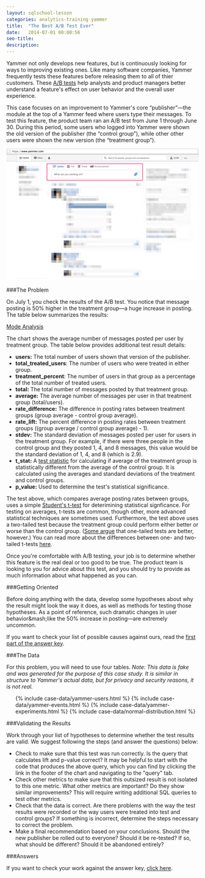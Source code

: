 ```yaml
---
layout: sqlschool-lesson
categories: analytics-training yammer
title:  "The Best A/B Test Ever"
date:   2014-07-01 00:00:56
seo-title: 
description: 
---
```


Yammer not only develops new features, but is continuously looking for ways to improving existing ones. Like many software companies, Yammer frequently tests these features before releasing them to all of thier customers. These [A/B tests](http://en.wikipedia.org/wiki/A/B_testing) help analysts and product managers better understand a feature's effect on user behavior and the overall user experience.

This case focuses on an improvement to Yammer's core “publisher”&mdash;the module at the top of a Yammer feed where users type their messages. To test this feature, the product team ran an A/B test from June 1 through June 30. During this period, some users who logged into Yammer were shown the old version of the publisher (the “control group”), while other other users were shown the new version (the “treatment group”). 

<a href="/images/cases/yammer-publisher.png" class="with-caption image-link" title="Yammer's publisher">
  <img src="/images/cases/yammer-publisher.png" />  
</a>

###The Problem

On July 1, you check the results of the A/B test. You notice that message posting is 50% higher in the treatment group&mdash;a huge increase in posting. The table below summarizes the results:

<a href="https://modeanalytics.com/benn/reports/4194f44b1866/runs/dfb63bac58ab/embed" class="mode-embed">Mode Analysis</a><script src="https://modeanalytics.com/embed/embed.js"></script>

The chart shows the average number of messages posted per user by treatment group. The table below provides additional test result details:

* **users:** The total number of users shown that version of the publisher.
* **total\_treated\_users**: The number of users who were treated in either group.
* **treatment_percent**: The number of users in that group as a percentage of the total number of treated users.
* **total:** The total number of messages posted by that treatment group.
* **average:** The average number of messages per user in that treatment group (total/users).
* **rate_difference:** The difference in posting rates between treatment groups (group average - control group average).
* **rate_lift:** The percent difference in posting rates between treatment groups ((group average / control group average) - 1).
* **stdev:** The standard deviation of messages posted per user for users in the treatment group. For example, if there were three people in the control group and they posted 1, 4, and 8 messages, this value would be the standard deviation of 1, 4, and 8 (which is 2.9).
* **t_stat:** A [test statistic](http://en.wikipedia.org/wiki/Student's_t-test) for calculating if average of the treatment group is statistically different from the average of the control group. It is calculated using the averages and standard deviations of the treatment and control groups.
* **p_value:** Used to determine the test's statistical significance.

The test above, which compares average posting rates between groups, uses a simple [Student's t-test](http://en.wikipedia.org/wiki/Student's_t-test) for deterimining statistical signficance. For testing on averages, t-tests are common, though other, more advanced statistical techniques are sometimes used. Furthermore, the test above uses a two-tailed test because the treatment group could perform either better or worse than the control group. ([Some argue](https://help.optimizely.com/hc/en-us/articles/200133789-How-long-to-run-a-test#calculating_significance) that one-tailed tests are better, however.) You can read more about the differences between one- and two-tailed t-tests [here](http://www.ats.ucla.edu/stat/mult_pkg/faq/general/tail_tests.htm).

Once you're comfortable with A/B testing, your job is to determine whether this feature is the real deal or too good to be true. The product team is looking to you for advice about this test, and you should try to provide as much information about what happened as you can.

###Getting Oriented

Before doing anything with the data, develop some hypotheses about why the result might look the way it does, as well as methods for testing those hypotheses. As a point of reference, such dramatic changes in user behavior&mash;like the 50% increase in posting&mdash;are extremely uncommon.

If you want to check your list of possible causes against ours, read the [first part of the answer key](answers/best-ab-test-ever-answers.html).

###The Data

For this problem, you will need to use four tables. *Note: This data is fake and was generated for the purpose of this case study. It is similar in structure to Yammer's actual data, but for privacy and security reasons, it is not real.*

<div class="accordion">
  <ul>
    {% include case-data/yammer-users.html %}
    {% include case-data/yammer-events.html %}
    {% include case-data/yammer-experiments.html %}
    {% include case-data/normal-distribution.html %}
  </ul>
</div>

###Validating the Results

Work through your list of hypotheses to determine whether the test results are valid. We suggest following the steps (and answer the questions) below:

* Check to make sure that this test was run correctly. Is the query that calculates lift and p-value correct? It may be helpful to start with the code that produces the above query, which you can find by clicking the link in the footer of the chart and navigating to the "query" tab.
* Check other metrics to make sure that this outsized result is not isolated to this one metric. What other metrics are important? Do they show similar improvements? This will require writing additional SQL queries to test other metrics.
* Check that the data is correct. Are there problems with the way the test results were recorded or the way users were treated into test and control groups? If something is incorrect, determine the steps necessary to correct the problem.
* Make a final recommendation based on your conclusions. Should the new publisher be rolled out to everyone? Should it be re-tested? If so, what should be different? Should it be abandoned entirely?

###Answers

If you want to check your work against the answer key, [click here](answers/best-ab-test-ever-answers.html#solution).